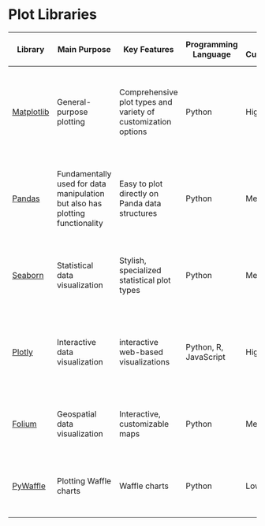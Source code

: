 # Plot Libraries

| Library |	Main Purpose | Key Features | Programming Language |	Level of Customization	| Dashboard Capabilities | Types of Plots Possible
| ----- | ----- | ----- | ----- | ----- | ------- | ------- |
| [Matplotlib](https://matplotlib.org/stable/users/index) |	General-purpose plotting |	Comprehensive plot types and variety of customization options |	Python |	High |	Requires additional components and customization |	Line plots, scatter plots, bar charts, histograms, pie charts, box plots, heatmaps, etc. |
| [Pandas](https://pandas.pydata.org/docs/user_guide/index.html#user-guide) |	Fundamentally used for data manipulation but also has plotting functionality |	Easy to plot directly on Panda data structures |	Python |	Medium |	Can be combined with web frameworks for creating dashboards |	Line plots, scatter plots, bar charts, histograms, pie charts, box plots, etc. |
| [Seaborn](https://seaborn.pydata.org/tutorial/introduction.html) |	Statistical data visualization |	Stylish, specialized statistical plot types	| Python |	Medium |	Can be combined with other libraries to display plots on dashboards	| Heatmaps, violin plots, scatter plots, bar plots, count plots, etc. |
| [Plotly](https://plotly.com/python/) |	Interactive data visualization |	interactive web-based visualizations |	Python, R, JavaScript |	High |	Dash framework is dedicated for building interactive dashboards	| Line plots, scatter plots, bar charts, pie charts, 3D plots, choropleth maps, etc. |
| [Folium](https://python-visualization.github.io/folium/latest/user_guide.html)	| Geospatial data visualization	| Interactive, customizable maps	| Python	| Medium |	For incorporating maps into dashboards, it can be integrated with other frameworks/libraries	| Choropleth maps, point maps, heatmaps, etc. |
| [PyWaffle](https://pywaffle.readthedocs.io/en/latest/)	| Plotting Waffle charts	| Waffle charts	| Python	| Low	| Can be combined with other libraries to display waffle chart on dashboards	| Waffle charts, square pie charts, donut charts, etc. |